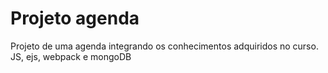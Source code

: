 # Projeto agenda

Projeto de uma agenda integrando os conhecimentos adquiridos no curso.
JS, ejs, webpack e mongoDB
